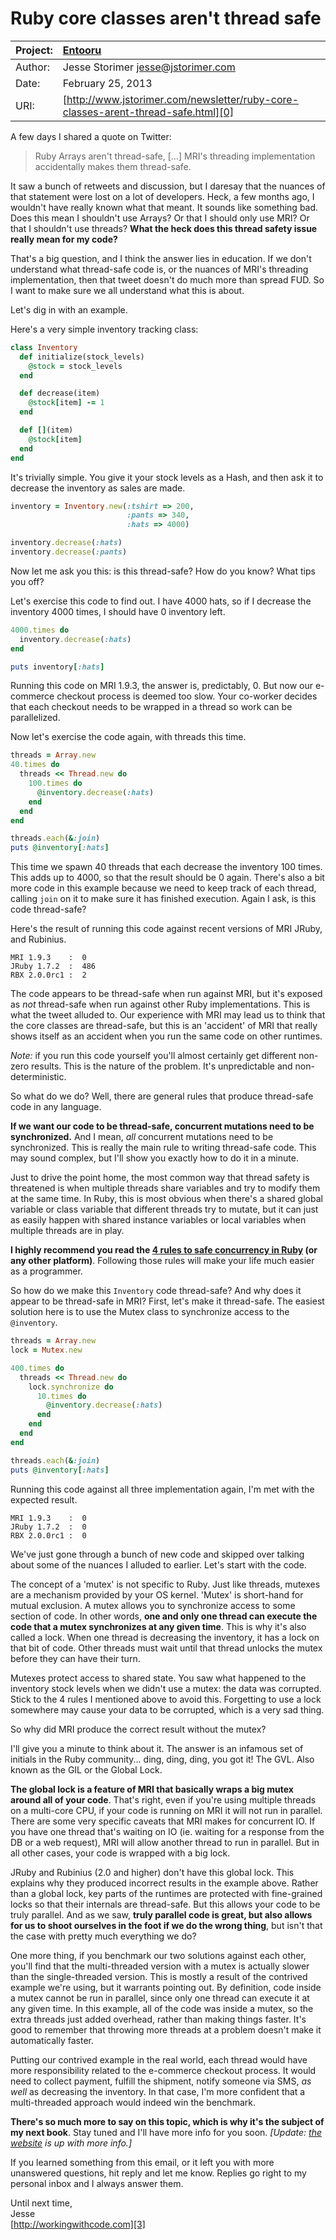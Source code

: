 Ruby core classes aren't thread safe
====================================

| Project: | [Entooru](https://www.github.com/kyrylo/entooru/)
|:---------|:-----------------------------------------------------------------
| Author:  | Jesse Storimer <jesse@jstorimer.com>
| Date:    | February 25, 2013
| URI:     | [http://www.jstorimer.com/newsletter/ruby-core-classes-arent-thread-safe.html][0]


A few days I shared a quote on Twitter:

> Ruby Arrays aren't thread-safe, [...] MRI's threading implementation
> accidentally makes them thread-safe.

It saw a bunch of retweets and discussion, but I daresay that the nuances of
that statement were lost on a lot of developers. Heck, a few months ago, I
wouldn't have really known what that meant. It sounds like something bad. Does
this mean I shouldn't use Arrays? Or that I should only use MRI? Or that I
shouldn't use threads? **What the heck does this thread safety issue really mean
for my code?**

That's a big question, and I think the answer lies in education. If we don't
understand what thread-safe code is, or the nuances of MRI's threading
implementation, then that tweet doesn't do much more than spread FUD. So I want
to make sure we all understand what this is about.

Let's dig in with an example.

Here's a very simple inventory tracking class:

```ruby
class Inventory
  def initialize(stock_levels)
    @stock = stock_levels
  end

  def decrease(item)
    @stock[item] -= 1
  end

  def [](item)
    @stock[item]
  end
end
```

It's trivially simple. You give it your stock levels as a Hash, and then ask it
to decrease the inventory as sales are made.

```ruby
inventory = Inventory.new(:tshirt => 200,
                          :pants => 340,
                          :hats => 4000)

inventory.decrease(:hats)
inventory.decrease(:pants)
```

Now let me ask you this: is this thread-safe? How do you know? What tips you
off?

Let's exercise this code to find out. I have 4000 hats, so if I decrease the
inventory 4000 times, I should have 0 inventory left.

```ruby
4000.times do
  inventory.decrease(:hats)
end

puts inventory[:hats]
```

Running this code on MRI 1.9.3, the answer is, predictably, 0. But now our
e-commerce checkout process is deemed too slow. Your co-worker decides that
each checkout needs to be wrapped in a thread so work can be parallelized.

Now let's exercise the code again, with threads this time.

```ruby
threads = Array.new
40.times do
  threads << Thread.new do
    100.times do
      @inventory.decrease(:hats)
    end
  end
end

threads.each(&:join)
puts @inventory[:hats]
```

This time we spawn 40 threads that each decrease the inventory 100 times. This
adds up to 4000, so that the result should be 0 again. There's also a bit more
code in this example because we need to keep track of each thread, calling `join`
on it to make sure it has finished execution. Again I ask, is this code
thread-safe?

Here's the result of running this code against recent versions of MRI JRuby, and
Rubinius.

```
MRI 1.9.3    :  0
JRuby 1.7.2  :  486
RBX 2.0.0rc1 :  2
```

The code appears to be thread-safe when run against MRI, but it's exposed as _not_
thread-safe when run against other Ruby implementations. This is what the tweet
alluded to. Our experience with MRI may lead us to think that the core classes
are thread-safe, but this is an 'accident' of MRI that really shows itself as an
accident when you run the same code on other runtimes.

_Note:_ if you run this code yourself you'll almost certainly get different
non-zero results. This is the nature of the problem. It's unpredictable and
non-deterministic.

So what do we do? Well, there are general rules that produce thread-safe code in
any language.

**If we want our code to be thread-safe, concurrent mutations need to be
synchronized.** And I mean, _all_ concurrent mutations need to be synchronized. This
is really the main rule to writing thread-safe code. This may sound complex, but
I'll show you exactly how to do it in a minute.

Just to drive the point home, the most common way that thread safety is
threatened is when multiple threads share variables and try to modify them at
the same time. In Ruby, this is most obvious when there's a shared global
variable or class variable that different threads try to mutate, but it can just
as easily happen with shared instance variables or local variables when multiple
threads are in play.

**I highly recommend you read the [4 rules to safe concurrency in Ruby][1] (or any
other platform)**. Following those rules will make your life much easier as a
programmer.

So how do we make this `Inventory` code thread-safe? And why does it appear to be
thread-safe in MRI? First, let's make it thread-safe. The easiest solution here
is to use the Mutex class to synchronize access to the `@inventory`.

```ruby
threads = Array.new
lock = Mutex.new

400.times do
  threads << Thread.new do
    lock.synchronize do
      10.times do
        @inventory.decrease(:hats)
      end
    end
  end
end

threads.each(&:join)
puts @inventory[:hats]
```

Running this code against all three implementation again, I'm met with the
expected result.

```
MRI 1.9.3    :  0
JRuby 1.7.2  :  0
RBX 2.0.0rc1 :  0
```

We've just gone through a bunch of new code and skipped over talking about some
of the nuances I alluded to earlier. Let's start with the code.

The concept of a 'mutex' is not specific to Ruby. Just like threads, mutexes are
a mechanism provided by your OS kernel. 'Mutex' is short-hand for mutual
exclusion. A mutex allows you to synchronize access to some section of code. In
other words, **one and only one thread can execute the code that a mutex
synchronizes at any given time**. This is why it's also called a lock. When one
thread is decreasing the inventory, it has a lock on that bit of code. Other
threads must wait until that thread unlocks the mutex before they can have their
turn.

Mutexes protect access to shared state. You saw what happened to the inventory
stock levels when we didn't use a mutex: the data was corrupted. Stick to the 4
rules I mentioned above to avoid this. Forgetting to use a lock somewhere may
cause your data to be corrupted, which is a very sad thing.

So why did MRI produce the correct result without the mutex?

I'll give you a minute to think about it. The answer is an infamous set of
initials in the Ruby community... ding, ding, ding, you got it! The GVL. Also
known as the GIL or the Global Lock.

**The global lock is a feature of MRI that basically wraps a big mutex around all
of your code**. That's right, even if you're using multiple threads on a
multi-core CPU, if your code is running on MRI it will not run in parallel.
There are some very specific caveats that MRI makes for concurrent IO. If you
have one thread that's waiting on IO (ie. waiting for a response from the DB or
a web request), MRI will allow another thread to run in parallel. But in all
other cases, your code is wrapped with a big lock.

JRuby and Rubinius (2.0 and higher) don't have this global lock. This explains
why they produced incorrect results in the example above. Rather than a global
lock, key parts of the runtimes are protected with fine-grained locks so that
their internals are thread-safe. But this allows your code to be truly parallel.
And as we saw, **truly parallel code is great, but also allows for us to shoot
ourselves in the foot if we do the wrong thing**, but isn't that the case with
pretty much everything we do?

One more thing, if you benchmark our two solutions against each other, you'll
find that the multi-threaded version with a mutex is actually slower than the
single-threaded version. This is mostly a result of the contrived example we're
using, but it warrants pointing out. By definition, code inside a mutex cannot
be run in parallel, since only one thread can execute it at any given time. In
this example, all of the code was inside a mutex, so the extra threads just
added overhead, rather than making things faster. It's good to remember that
throwing more threads at a problem doesn't make it automatically faster.

Putting our contrived example in the real world, each thread would have more
responsibility related to the e-commerce checkout process. It would need to
collect payment, fulfill the shipment, notify someone via SMS, _as well_ as
decreasing the inventory. In that case, I'm more confident that a multi-threaded
approach would indeed win the benchmark.

**There's so much more to say on this topic, which is why it's the subject of my
next book**. Stay tuned and I'll have more info for you soon. _[Update: [the website][2]
is up with more info.]_

If you learned something from this email, or it left you with more unanswered
questions, hit reply and let me know. Replies go right to my personal inbox and
I always answer them.

Until next time,<br/>
Jesse<br/>
[http://workingwithcode.com][3]

[0]: http://www.jstorimer.com/newsletter/ruby-core-classes-arent-thread-safe.html
[1]: https://github.com/jruby/jruby/wiki/Concurrency-in-jruby#wiki-concurrency_basics]
[2]: http://workingwithrubythreads.com/
[3]: http://workingwithcode.com
